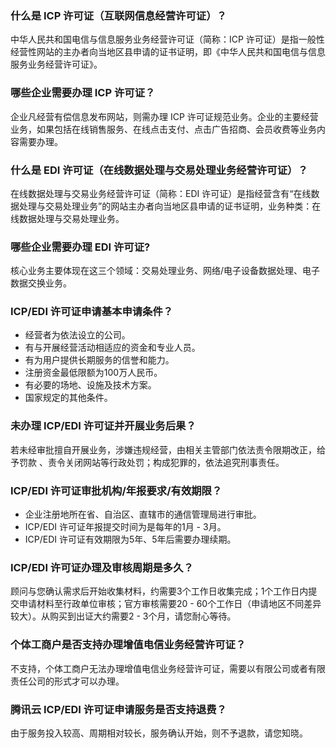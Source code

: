 
### 什么是 ICP 许可证（互联网信息经营许可证）？
中华人民共和国电信与信息服务业务经营许可证（简称：ICP 许可证）是指一般性经营性网站的主办者向当地区县申请的证书证明，即《中华人民共和国电信与信息服务业务经营许可证》。 

###  哪些企业需要办理 ICP 许可证？
企业凡经营有偿信息发布网站，则需办理 ICP 许可证规范业务。企业的主要经营业务，如果包括在线销售服务、在线点击支付、点击广告招商、会员收费等业务内容需要办理。


### 什么是 EDI 许可证（在线数据处理与交易处理业务经营许可证）？
在线数据处理与交易业务经营许可证（简称：EDI 许可证）是指经营含有“在线数据处理与交易处理业务”的网站主办者向当地区县申请的证书证明，业务种类：在线数据处理与交易处理业务。

### 哪些企业需要办理 EDI 许可证?
核心业务主要体现在这三个领域：交易处理业务、网络/电子设备数据处理、电子数据交换业务。



### ICP/EDI 许可证申请基本申请条件？

- 经营者为依法设立的公司。
- 有与开展经营活动相适应的资金和专业人员。
- 有为用户提供长期服务的信誉和能力。
- 注册资金最低限额为100万人民币。
- 有必要的场地、设施及技术方案。
- 国家规定的其他条件。

 

###  未办理 ICP/EDI 许可证并开展业务后果？
若未经审批擅自开展业务，涉嫌违规经营，由相关主管部门依法责令限期改正，给予罚款 、责令关闭网站等行政处罚；构成犯罪的，依法追究刑事责任。

 

###  ICP/EDI 许可证审批机构/年报要求/有效期限？
- 企业注册地所在省、自治区、直辖市的通信管理局进行审批。
- ICP/EDI 许可证年报提交时间为是每年的1月 - 3月。
- ICP/EDI 许可证有效期限为5年、5年后需要办理续期。

 

###  ICP/EDI 许可证办理及审核周期是多久？
顾问与您确认需求后开始收集材料，约需要3个工作日收集完成；1个工作日内提交申请材料至行政单位审核；官方审核需要20 - 60个工作日（申请地区不同差异较大）。从购买到出证大约需要2 - 3个月，请您耐心等待。

### 个体工商户是否支持办理增值电信业务经营许可证？
不支持，个体工商户无法办理增值电信业务经营许可证，需要以有限公司或者有限责任公司的形式才可以办理。

###  腾讯云 ICP/EDI 许可证申请服务是否支持退费？
由于服务投入较高、周期相对较长，服务确认开始，则不予退款，请您知晓。

 



